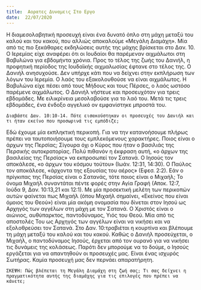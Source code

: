 ```yaml
---
title:  Αορατες Δυναμεις Στο Εργο
date:  22/07/2020
---
```


Η διαμεσολαβητική προσευχή είναι ένα δυνατό όπλο στη μάχη μεταξύ του καλού και του κακού, που αλλιώς αποκαλούμε «Μεγάλη Διαμάχη». Μία από τις πιο ξεκάθαρες εκδηλώσεις αυτής της μάχης βρίσκεται στο Δαν. 10. Ο Ιερεμίας είχε αναφέρει ότι οι Ιουδαίοι θα παρέμεναν αιχμάλωτοι στη Βαβυλώνα για εβδομήντα χρόνια. Προς το τέλος της ζωής του Δανιήλ, η προφητική περίοδος της Ιουδαϊκής αιχμαλωσίας έφτανε στο τέλος της. Ο Δανιήλ ανησυχούσε. Δεν υπήρχε κάτι που να δείχνει στην εκπλήρωση των λόγων του Ιερεμία. Ο λαός του εξακολουθούσε να είναι αιχμάλωτος. Η Βαβυλώνα είχε πέσει από τους Μήδους και τους Πέρσες, ο λαός ωστόσο παρέμενε αιχμάλωτος. Ο Δανιήλ νήστευε και προσευχόταν για τρεις εβδομάδες. Με ειλικρίνεια μεσολαβούσε για το λαό του. Μετά τις τρεις εβδομάδες, ένα ένδοξο αγγελικό ον εμφανίστηκε μπροστά του.

`Διαβάστε Δαν. 10:10-14. Πότε εισακούστηκαν οι προσευχές του Δανιήλ και τι ήταν εκείνο που προσωρινά τις εμπόδιζε;`

Εδώ έχουμε μία εκπληκτική περικοπή. Για να την κατανοήσουμε πλήρως πρέπει να ταυτοποιήσουμε τους εμπλεκόμενους χαρακτήρες. Ποιος είναι ο άρχων της Περσίας; Σίγουρα όχι ο Κύρος που ήταν ο βασιλιάς της Περσικής αυτοκρατορίας. Πολύ πιθανόν η έκφραση αυτή, «ο άρχων της βασιλείας της Περσίας» να εκπροσωπεί τον Σατανά. Ο Ιησούς τον αποκάλεσε, «ο άρχων του κόσμου τούτου» (Ιωάν. 12:31, 14:30). Ο Παύλος τον αποκάλεσε, «άρχοντα της εξουσίας του αέρος» (Εφεσ. 2:2). Εάν ο πρίγκιπας της Περσίας είναι ο Σατανάς, τότε ποιος είναι ο Μιχαήλ; Το όνομα Μιχαήλ συναντάται πέντε φορές στην Αγία Γραφή (Αποκ. 12:7, Ιούδα 9, Δαν. 10:13,21 και 12:1). Με μία προσεκτική μελέτη των περικοπών αυτών φαίνεται πως Μιχαήλ (όπου Μιχαήλ σημαίνει, «Εκείνος που είναι όμοιος του Θεού») είναι μία ακόμη ονομασία που δίνεται στον Ιησού ως Αρχηγός των αγγέλων στη μάχη με τον Σατανά. Ο Χριστός είναι ο αιώνιος, αυθύπαρκτος, παντοδύναμος, Υιός του Θεού. Μία από τις αποστολές Του ως Αρχηγός των αγγέλων είναι να νικήσει και να εξολοθρεύσει τον Σατανά. Στο Δαν. 10:τραβιέται η κουρτίνα και βλέπουμε τη μάχη μεταξύ του καλού και του κακού. Καθώς ο Δανιήλ προσεύχεται, ο Μιχαήλ, ο παντοδύναμος Ιησούς, έρχεται από τον ουρανό για να νικήσει τις δυνάμεις της κολάσεως. Παρότι δεν μπορούμε να το δούμε, ο Ιησούς εργάζεται για να απαντηθούν οι προσευχές μας. Είναι ένας ισχυρός Σωτήρας. Καμία προσευχή μας δεν περνάει απαρατήρητη.

`ΣΚΕΨΗ: Πώς βλέπεται τη Μεγάλη Διαμάχη στη ζωή σας; Τι σας δείχνει η πραγματικότητα αυτής της διαμάχης για τις επιλογές που πρέπει να κάνετε;`